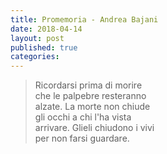 ```yaml
---
title: Promemoria - Andrea Bajani
date: 2018-04-14
layout: post
published: true
categories: 
---
```


> Ricordarsi prima di morire<br>
che le palpebre resteranno<br>
alzate. La morte non chiude<br>
gli occhi a chi l'ha vista<br>
arrivare. Glieli chiudono i vivi<br>
per non farsi guardare.<br>